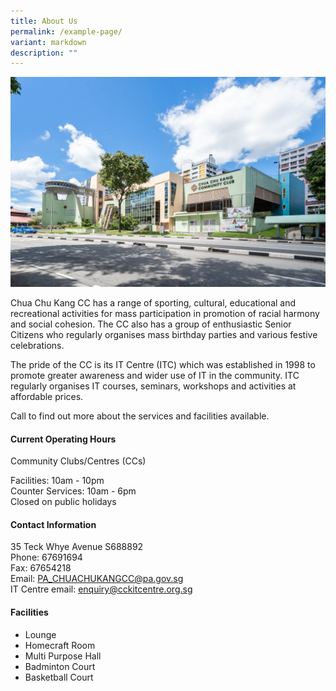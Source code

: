 ```yaml
---
title: About Us
permalink: /example-page/
variant: markdown
description: ""
---
```

![CCKCC](/images/Chua_Chu_Kang_CC_photo.png)<br>

Chua Chu Kang CC has a range of sporting, cultural, educational and recreational activities for mass participation in promotion of racial harmony and social cohesion. The CC also has a group of enthusiastic Senior Citizens who regularly organises mass birthday parties and various festive celebrations.

The pride of the CC is its IT Centre (ITC) which was established in 1998 to promote greater awareness and wider use of IT in the community. ITC regularly organises IT courses, seminars, workshops and activities at affordable prices.

Call to find out more about the services and facilities available.

#### Current Operating Hours

Community Clubs/Centres (CCs)

Facilities: 10am - 10pm  
Counter Services: 10am - 6pm  
Closed on public holidays

#### Contact Information

35 Teck Whye Avenue S688892  
Phone: 67691694  
Fax: 67654218  
Email:&nbsp;[PA\_CHUACHUKANGCC@pa.gov.sg](mailto:PA_CHUACHUKANGCC@pa.gov.sg)<br>
IT Centre email: [enquiry@cckitcentre.org.sg](enquiry@cckitcentre.org.sg)

#### Facilities

*   Lounge
*   Homecraft Room
*   Multi Purpose Hall
*   Badminton Court
*   Basketball Court